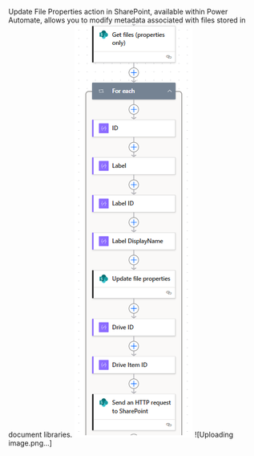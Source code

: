 
Update File Properties action in SharePoint, available within Power Automate, allows you to modify metadata associated with files stored in document libraries.
![Uploading image.png…](https://github.com/AlmasMahfooz/NotWorking/blob/main/SP0.png)
![Uploading image.png…]

